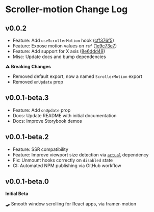 # Scroller-motion Change Log

## v0.0.2

- Feature: Add `useScrollerMotion` hook ([cff376f5](https://github.com/wombak/scroller-motion/commit/cff376f5))
- Feature: Expose motion values on `ref` ([1e9c73e7](https://github.com/wombak/scroller-motion/commit/1e9c73e7))
- Feature: Add support for X axis ([8e6ddd49](https://github.com/wombak/scroller-motion/commit/8e6ddd49))
- Misc: Update docs and bump dependencies

**⚠️ Breaking Changes**

- Removed default export, now a named `ScrollerMotion` export
- Removed `onUpdate` prop

## v0.0.1-beta.3

- Feature: Add `onUpdate` prop
- Docs: Update README with initial documentation
- Docs: Improve Storybook demos

## v0.0.1-beta.2

- Feature: SSR compatibility
- Feature: Improve viewport size detection via [`actual`](https://github.com/ryanve/actual) dependency
- Fix: Unmount hooks correctly on `disabled` state
- CI: Automated NPM publishing via GitHub workflow

## v0.0.1-beta.0

**Initial Beta**

🛹 Smooth window scrolling for React apps, via framer-motion
